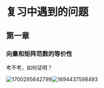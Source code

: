 # 复习中遇到的问题

## 第一章

### 向量和矩阵范数的等价性

考不考，如何证明？

![1700295642799](image/Questions/1700295642799.png)![1694437598493](https://file+.vscode-resource.vscode-cdn.net/d%3A/MiCloud/mass/Outlines/%E5%A4%A7%E4%BA%8C%E4%B8%8A%E8%AF%BE%E7%A8%8B/%E6%9C%9F%E6%9C%AB%E5%A4%8D%E4%B9%A0/%E6%95%B0%E5%AD%A6%E5%9F%BA%E7%A1%80/image/%E7%AC%AC%E4%B8%80%E7%AB%A0/1694437598493.png)
